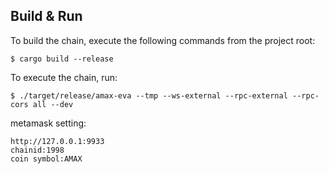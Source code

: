 
## Build & Run

To build the chain, execute the following commands from the project root:

```
$ cargo build --release
```

To execute the chain, run:

```
$ ./target/release/amax-eva --tmp --ws-external --rpc-external --rpc-cors all --dev
```

metamask setting:

```
http://127.0.0.1:9933
chainid:1998
coin symbol:AMAX
```

